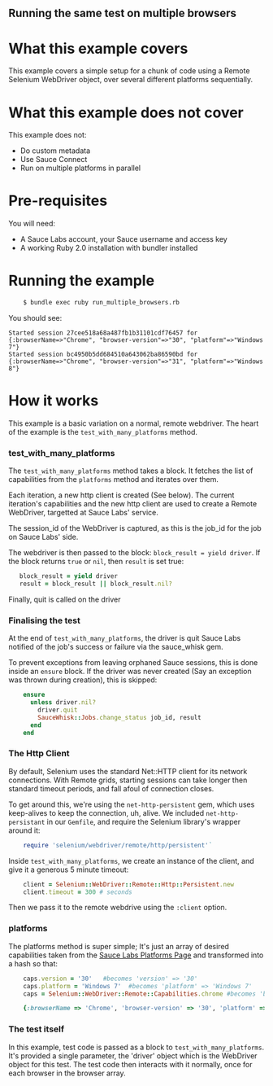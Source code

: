 Running the same test on multiple browsers
------------------------------------------

What this example covers
========================

This example covers a simple setup for a chunk of code using a Remote Selenium WebDriver object, over several different platforms sequentially.

What this example does not cover
================================

This example does not:
  * Do custom metadata
  * Use Sauce Connect
  * Run on multiple platforms in parallel

Pre-requisites
==============

You will need:
 * A Sauce Labs account, your Sauce username and access key
 * A working Ruby 2.0 installation with bundler installed

Running the example
===================

```bash
    $ bundle exec ruby run_multiple_browsers.rb
```

You should see:

```
Started session 27cee518a68a487fb1b31101cdf76457 for {:browserName=>"Chrome", "browser-version"=>"30", "platform"=>"Windows 7"}
Started session bc4950b5dd684510a643062ba86590bd for {:browserName=>"Chrome", "browser-version"=>"31", "platform"=>"Windows 8"}
```

How it works
============

This example is a basic variation on a normal, remote webdriver.  The heart of the example is the `test_with_many_platforms` method.

### test_with_many_platforms
The `test_with_many_platforms` method takes a block.  It fetches the list of capabilities from the `platforms` method and iterates over them.

Each iteration, a new http client is created (See below).  The current iteration's capabilities and the new http client are used to create a Remote WebDriver, targetted at Sauce Labs' service.

The session_id of the WebDriver is captured, as this is the job_id for the job on Sauce Labs' side.

The webdriver is then passed to the block: `block_result = yield driver`.  If the block returns `true` or `nil`, then `result` is set true:

```ruby
   block_result = yield driver
   result = block_result || block_result.nil?
```

Finally, quit is called on the driver

### Finalising the test
At the end of `test_with_many_platforms`, the driver is quit Sauce Labs notified of the job's success or failure via the sauce_whisk gem.

To prevent exceptions from leaving orphaned Sauce sessions, this is done inside an `ensure` block.  If the driver was never created (Say an exception was thrown during creation), this is skipped:

```ruby
    ensure
      unless driver.nil?
        driver.quit
        SauceWhisk::Jobs.change_status job_id, result
      end
    end
```

### The Http Client
By default, Selenium uses the standard Net::HTTP client for its network connections.  With Remote grids, starting sessions can take longer then standard timeout periods, and fall afoul of connection closes.

To get around this, we're using the `net-http-persistent` gem, which uses keep-alives to keep the connection, uh, alive.  We included `net-http-persistant` in our `Gemfile`, and require the Selenium library's wrapper around it:

```ruby
    require 'selenium/webdriver/remote/http/persistent'`
```

Inside `test_with_many_platforms`, we create an instance of the client, and give it a generous 5 minute timeout:

```ruby
    client = Selenium::WebDriver::Remote::Http::Persistent.new
    client.timeout = 300 # seconds
```

Then we pass it to the remote webdrive using the `:client` option.

### platforms
The platforms method is super simple;  It's just an array of desired capabilities taken from the [Sauce Labs Platforms Page](https://saucelabs.com/platforms) and transformed into a hash so that:

```ruby
    caps.version = '30'   #becomes 'version' => '30'
    caps.platform = 'Windows 7'  #becomes 'platform' => 'Windows 7'
    caps = Selenium::WebDriver::Remote::Capabilities.chrome #becomes 'browserName' => Chrome

    {:browserName => 'Chrome', 'browser-version' => '30', 'platform' => 'Windows 7'}
```

### The test itself
In this example, test code is passed as a block to `test_with_many_platforms`.  It's provided a single parameter, the 'driver' object which is the WebDriver object for this test.  The test code then interacts with it normally, once for each browser in the browser array.
